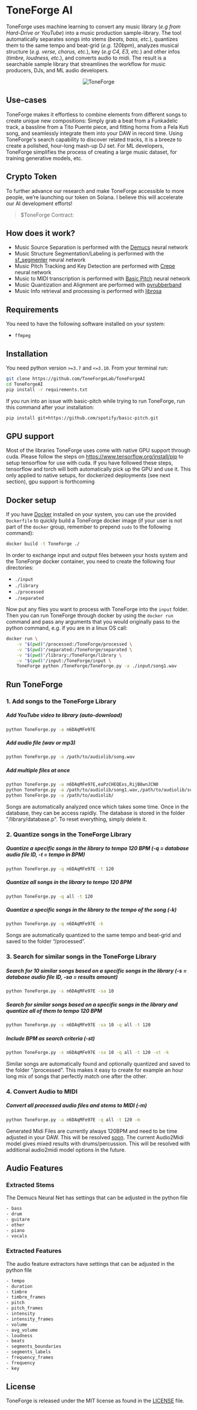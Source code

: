 
# ToneForge AI

ToneForge uses machine learning to convert any music library (*e.g from Hard-Drive or YouTube*) into a music production sample-library. The tool automatically separates songs into stems (*beats, bass, etc.*), quantizes them to the same tempo and beat-grid (*e.g. 120bpm*), analyzes musical structure (*e.g. verse, chorus, etc.*), key (*e.g C4, E3, etc.*) and other infos (*timbre, loudness, etc.*), and converts audio to midi. The result is a searchable sample library that streamlines the workflow for music producers, DJs, and ML audio developers.

<p align="center"><img alt="ToneForge" src="https://samim.io/static/upload/illustration3.688a510b-bocuz8wh.png" /></p>

## Use-cases
ToneForge makes it effortless to combine elements from different songs to create unique new compositions: Simply grab a beat from a Funkadelic track, a bassline from a Tito Puente piece, and fitting horns from a Fela Kuti song, and seamlessly integrate them into your DAW in record time. Using ToneForge's search capability to discover related tracks, it is a breeze to create a polished, hour-long mash-up DJ set. For ML developers, ToneForge simplifies the process of creating a large music dataset, for training generative models, etc.

## Crypto Token
To further advance our research and make ToneForge accessible to more people, we’re launching our token on Solana. I believe this will accelerate our AI development efforts!
> $ToneForge Contract: 

## How does it work?
- Music Source Separation is performed with the [Demucs](https://github.com/facebookresearch/demucs) neural network
- Music Structure Segmentation/Labeling is performed with the [sf_segmenter](https://github.com/wayne391/sf_segmenter) neural network
- Music Pitch Tracking and Key Detection are performed with [Crepe](https://github.com/marl/crepe) neural network
- Music to MIDI transcription is performed with [Basic Pitch](https://github.com/spotify/basic-pitch) neural network
- Music Quantization and Alignment are performed with [pyrubberband](https://github.com/bmcfee/pyrubberband)
- Music Info retrieval and processing is performed with [librosa](https://github.com/librosa/librosa)

## Requirements

You need to have the following software installed on your system:

- ``ffmpeg``

## Installation

You need python version `>=3.7` and `<=3.10`. From your terminal run:
```bash
git clone https://github.com/ToneForgeLab/ToneForgeAI
cd ToneForgeAI
pip install -r requirements.txt
```

If you run into an issue with basic-pitch while trying to run ToneForge, run this command after your installation:
```bash
pip install git+https://github.com/spotify/basic-pitch.git
```

## GPU support

Most of the libraries ToneForge uses come with native GPU support through cuda. Please follow the steps on https://www.tensorflow.org/install/pip to setup tensorflow for use with cuda. If you have followed these steps, tensorflow and torch will both automatically pick up the GPU and use it. This only applied to native setups, for dockerized deployments (see next section), gpu support is forthcoming

## Docker setup

If you have [Docker](https://www.docker.com/) installed on your system, you can use the provided `Dockerfile` to quickly build a ToneForge docker image (if your user is not part of the `docker` group, remember to prepend `sudo` to the following command):

```bash
docker build -t ToneForge ./
```

In order to exchange input and output files between your hosts system and the ToneForge docker container, you need to create the following four directories:

- `./input`
- `./library`
- `./processed`
- `./separated`

Now put any files you want to process with ToneForge into the `input` folder.
Then you can run ToneForge through docker by using the `docker run` command and pass any arguments that you would originally pass to the python command, e.g. if you are in a linux OS call:

```bash
docker run \
    -v "$(pwd)"/processed:/ToneForge/processed \
    -v "$(pwd)"/separated:/ToneForge/separated \
    -v "$(pwd)"/library:/ToneForge/library \
    -v "$(pwd)"/input:/ToneForge/input \
    ToneForge python /ToneForge/ToneForge.py -a ./input/song1.wav
```

## Run ToneForge

### 1. Add songs to the ToneForge Library

##### Add YouTube video to library (auto-download)
```bash
python ToneForge.py -a n6DAqMFe97E
```
##### Add audio file (wav or mp3)
```bash
python ToneForge.py -a /path/to/audiolib/song.wav
```
##### Add multiple files at once
```bash
python ToneForge.py -a n6DAqMFe97E,eaPzCHEQExs,RijB8wnJCN0
python ToneForge.py -a /path/to/audiolib/song1.wav,/path/to/audiolib/song2.wav
python ToneForge.py -a /path/to/audiolib/
```
Songs are automatically analyzed once which takes some time. Once in the database, they can be access rapidly. The database is stored in the folder "/library/database.p". To reset everything, simply delete it.

### 2. Quantize songs in the ToneForge Library
##### Quantize a specific songs in the library to tempo 120 BPM (-q = database audio file ID, -t = tempo in BPM)
```bash
python ToneForge.py -q n6DAqMFe97E -t 120
```
##### Quantize all songs in the library to tempo 120 BPM
```bash
python ToneForge.py -q all -t 120
```
##### Quantize a specific songs in the library to the tempo of the song (-k)
```bash
python ToneForge.py -q n6DAqMFe97E -k
```
Songs are automatically quantized to the same tempo and beat-grid and saved to the folder “/processed”.

### 3. Search for similar songs in the ToneForge Library
##### Search for 10 similar songs based on a specific songs in the library (-s = database audio file ID, -sa = results amount)
```bash
python ToneForge.py -s n6DAqMFe97E -sa 10
```
##### Search for similar songs based on a specific songs in the library and quantize all of them to tempo 120 BPM
```bash
python ToneForge.py -s n6DAqMFe97E -sa 10 -q all -t 120
```
##### Include BPM as search criteria  (-st)
```bash
python ToneForge.py -s n6DAqMFe97E -sa 10 -q all -t 120 -st -k
```
Similar songs are automatically found and optionally quantized and saved to the folder "/processed". This makes it easy to create for example an hour long mix of songs that perfectly match one after the other. 

### 4. Convert Audio to MIDI
##### Convert all processed audio files and stems to MIDI (-m)
```bash
python ToneForge.py -a n6DAqMFe97E -q all -t 120 -m
```
Generated Midi Files are currently always 120BPM and need to be time adjusted in your DAW. This will be resolved [soon](https://github.com/spotify/basic-pitch/issues/40). The current Audio2Midi model gives mixed results with drums/percussion. This will be resolved with additional audio2midi model options in the future.


## Audio Features

### Extracted Stems
The Demucs Neural Net has settings that can be adjusted in the python file
```bash
- bass
- drum
- guitare
- other
- piano
- vocals
```
### Extracted Features
The audio feature extractors have settings that can be adjusted in the python file
```bash
- tempo
- duration
- timbre
- timbre_frames
- pitch
- pitch_frames
- intensity
- intensity_frames
- volume
- avg_volume
- loudness
- beats
- segments_boundaries
- segments_labels
- frequency_frames
- frequency
- key
```

## License
ToneForge is released under the MIT license as found in the [LICENSE](https://github.com/ToneForgeLab/ToneForgeAI/blob/main/LICENSE) file.
